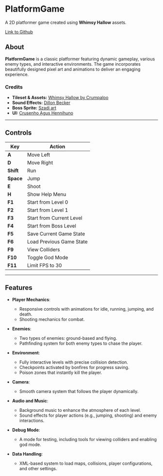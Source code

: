 # PlatformGame

A 2D platformer game created using **Whimsy Hallow** assets.

[Link to Github](https://github.com/Ivalpe/PlatformGame_Development/tree/main)

## About

**PlatformGame** is a classic platformer featuring dynamic gameplay, various enemy types, and interactive environments. The game incorporates beautifully designed pixel art and animations to deliver an engaging experience.

### Credits
- **Tileset & Assets:** [Whimsy Hallow by Crumpaloo](https://crumpaloo.itch.io/whimsy-hallow)
- **Sound Effects:** [Dillon Becker](https://dillonbecker.itch.io/sdap)
- **Boss Sprite:** [Szadi art](https://szadiart.itch.io/2d-soulslike-character)
- **UI:** [Crusenho Agus Hennihuno](https://crusenho.itch.io/complete-ui-essential-pack)

---

## Controls

| Key       | Action                              |
|-----------|-------------------------------------|
| **A**     | Move Left                           |
| **D**     | Move Right                          |
| **Shift** | Run                                 |
| **Space** | Jump                                |
| **E**     | Shoot                               |
| **H**     | Show Help Menu                      |
| **F1**    | Start from Level 0                  |
| **F2**    | Start from Level 1                  |
| **F3**    | Start from Current Level            |
| **F4**    | Start from Boss Level               |
| **F5**    | Save Current Game State             |
| **F6**    | Load Previous Game State            |
| **F9**    | View Colliders                      |
| **F10**   | Toggle God Mode                     |
| **F11**   | Limit FPS to 30                     |

---

## Features

- **Player Mechanics**:  
  - Responsive controls with animations for idle, running, jumping, and death.
  - Shooting mechanics for combat.

- **Enemies**:  
  - Two types of enemies: ground-based and flying.  
  - Pathfinding system for both enemy types to chase the player.

- **Environment**:  
  - Fully interactive levels with precise collision detection.
  - Checkpoints activated by bonfires for progress saving.
  - Poison zones that instantly kill the player.

- **Camera**:  
  - Smooth camera system that follows the player dynamically.

- **Audio and Music**:  
  - Background music to enhance the atmosphere of each level.  
  - Sound effects for player actions (e.g., jumping, shooting) and enemy interactions.

- **Debug Mode**:  
  - A mode for testing, including tools for viewing colliders and enabling god mode.

- **Data Handling**:  
  - XML-based system to load maps, collisions, player configurations, and other settings.
